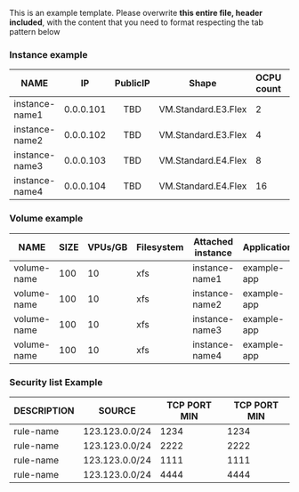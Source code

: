 This is an example template. Please overwrite **this entire file, header included**, with the content that you need to format respecting the tab pattern below
### Instance example
| NAME           | IP        | PublicIP | Shape               | OCPU count | Memory | AD   | FD   | DISK(GB) | Tag         |
| -------------- | --------- | :------: | ------------------- | ---------- | ------ | ---- | ---- | -------- | ----------- |
| instance-name1 | 0.0.0.101 |   TBD    | VM.Standard.E3.Flex | 2          | 4      | AD-1 | FD-1 | 100      | example-tag |
| instance-name2 | 0.0.0.102 |   TBD    | VM.Standard.E3.Flex | 4          | 8      | AD-2 | FD-2 | 100      | example-tag |
| instance-name3 | 0.0.0.103 |   TBD    | VM.Standard.E4.Flex | 8          | 16     | AD-1 | FD-1 | 200      | example-tag |
| instance-name4 | 0.0.0.104 |   TBD    | VM.Standard.E4.Flex | 16         | 32     | AD-2 | FD-2 | 300      | example-tag |
### Volume example
| NAME        | SIZE | VPUs/GB | Filesystem | Attached instance | Application |
| ----------- | ---- | ------- | ---------- | ----------------- | ----------- |
| volume-name | 100  | 10      | xfs        | instance-name1    | example-app |
| volume-name | 100  | 10      | xfs        | instance-name2    | example-app |
| volume-name | 100  | 10      | xfs        | instance-name3    | example-app |
| volume-name | 100  | 10      | xfs        | instance-name4    | example-app |
### Security list Example
| DESCRIPTION | SOURCE         | TCP PORT MIN | TCP PORT MIN |
| ----------- | -------------- | ------------ | ------------ |
| rule-name   | 123.123.0.0/24 | 1234         | 1234         |
| rule-name   | 123.123.0.0/24 | 2222         | 2222         |
| rule-name   | 123.123.0.0/24 | 1111         | 1111         |
| rule-name   | 123.123.0.0/24 | 4444         | 4444         |